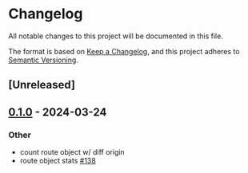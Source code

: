 # Changelog
All notable changes to this project will be documented in this file.

The format is based on [Keep a Changelog](https://keepachangelog.com/en/1.0.0/),
and this project adheres to [Semantic Versioning](https://semver.org/spec/v2.0.0.html).

## [Unreleased]

## [0.1.0](https://github.com/SichangHe/internet_route_verification/releases/tag/stat_route_objects-v0.1.0) - 2024-03-24

### Other
- count route object w/ diff origin
- route object stats [#138](https://github.com/SichangHe/internet_route_verification/pull/138)
